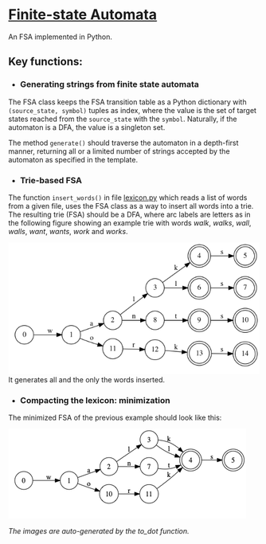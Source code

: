 # [Finite-state Automata](https://dsacl3-2019.github.io/a4/)

An FSA implemented in Python. 

## Key functions:

* ### Generating strings from finite state automata 

The FSA class keeps the FSA transition table
as a Python dictionary with `(source_state, symbol)` tuples as index,
where the value is the set of target states 
reached from the `source_state` with the `symbol`.
Naturally, if the automaton is a DFA, the value is a singleton set.

The method `generate()` should traverse the automaton in a depth-first manner,
returning all or a limited number of strings accepted by the automaton as specified in the template.


* ### Trie-based FSA

The function `insert_words()`
in file [lexicon.py](lexicon.py)
which reads a list of words from a given file,
uses the FSA class as a way to insert all words into a trie.
The resulting trie (FSA) should be a DFA,
where arc labels are letters as in the following figure
showing an example trie with words
_walk_, _walks_, _wall_, _walls_, _want_, _wants_, _work_ and _works_.

![](example-trie.png)
It generates all and the only the words inserted.

* ### Compacting the lexicon: minimization

The minimized FSA of the previous example should look like this:

![](minimized.png)

_The images are auto-generated by the to_dot function._
